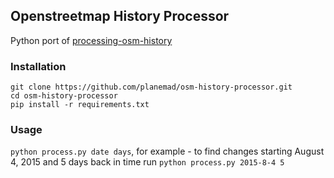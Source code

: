 ## Openstreetmap History Processor
Python port of [processing-osm-history](https://github.com/Rub21/processing-osm-history/)

### Installation

```
git clone https://github.com/planemad/osm-history-processor.git
cd osm-history-processor
pip install -r requirements.txt
```

### Usage
`python process.py date days`, for example - to find changes starting August 4, 2015 and 5 days back in time run `python process.py 2015-8-4 5`
